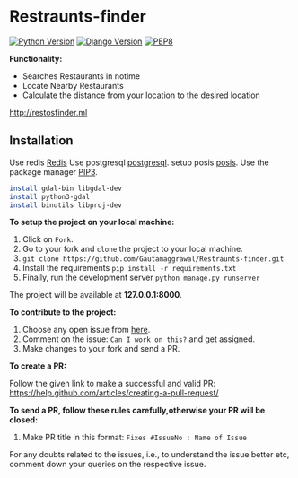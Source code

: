 # Restraunts-finder


[![Python Version](https://img.shields.io/badge/python-3.7-brightgreen.svg)](https://python.org)
[![Django Version](https://img.shields.io/badge/django-2.2-brightgreen.svg)](https://djangoproject.com)
[![PEP8](https://img.shields.io/badge/code%20style-pep8-orange.svg)](https://www.python.org/dev/peps/pep-0008/)

**Functionality:**
* Searches Restaurants in notime
* Locate Nearby Restaurants
* Calculate the distance from your location to the desired location 

http://restosfinder.ml

## Installation
Use redis [Redis](https://www.digitalocean.com/community/tutorials/how-to-install-and-secure-redis-on-ubuntu-18-04how-to-install-elasticsearch-logstash-and-kibana-elastic-stack-on-ubuntu-18-04)
Use postgresql [postgresql](https://www.digitalocean.com/community/tutorials/how-to-use-postgresql-with-your-django-application-on-ubuntu-16-04).
setup posis [posis](https://www.digitalocean.com/community/tutorials/how-to-install-and-configure-postgis-on-ubuntu-14-04).
Use the package manager [PIP3](https://pip.pypa.io/en/stable/).

```bash
install gdal-bin libgdal-dev
install python3-gdal
install binutils libproj-dev
```
**To setup the project on your local machine:**

1. Click on `Fork`.
2. Go to your fork and `clone` the project to your local machine.
3. `git clone https://github.com/Gautamaggrawal/Restraunts-finder.git`
4. Install the requirements `pip install -r requirements.txt`
5. Finally, run the development server `python manage.py runserver`

The project will be available at **127.0.0.1:8000**.


**To contribute to the project:**

1. Choose any open issue from [here](https://github.com/Gautamaggrawal/Restraunts-finder). 
2. Comment on the issue: `Can I work on this?` and get assigned.
3. Make changes to your fork and send a PR.

**To create a PR:**

Follow the given link to make a successful and valid PR: https://help.github.com/articles/creating-a-pull-request/

**To send a PR, follow these rules carefully,**otherwise your PR will be closed**:**

1. Make PR title in this format: `Fixes #IssueNo : Name of Issue`

For any doubts related to the issues, i.e., to understand the issue better etc, comment down your queries on the respective issue.

